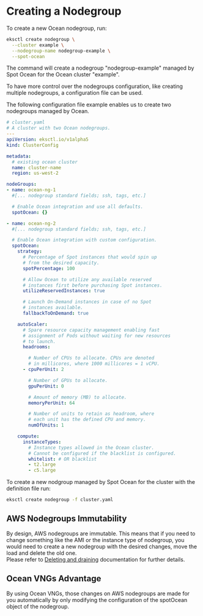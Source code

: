 # Creating a Nodegroup

To create a new Ocean nodegroup, run:

```bash
eksctl create nodegroup \
  --cluster example \
  --nodegroup-name nodegroup-example \
  --spot-ocean
```

The command will create a nodegroup "nodegroup-example" managed by Spot Ocean for the Ocean cluster "example".

To have more control over the nodegroups configuration, like creating multiple nodegroups, a configuration file can be used.

The following configuration file example enables us to create two nodegroups managed by Ocean.
```yaml
# cluster.yaml
# A cluster with two Ocean nodegroups.
---
apiVersion: eksctl.io/v1alpha5
kind: ClusterConfig

metadata:
  # existing ocean cluster
  name: cluster-name
  region: us-west-2

nodeGroups:
- name: ocean-ng-1
  #[... nodegroup standard fields; ssh, tags, etc.]

  # Enable Ocean integration and use all defaults.
  spotOcean: {}

- name: ocean-ng-2
  #[... nodegroup standard fields; ssh, tags, etc.]

  # Enable Ocean integration with custom configuration.
  spotOcean:
    strategy:
      # Percentage of Spot instances that would spin up
      # from the desired capacity.
      spotPercentage: 100

      # Allow Ocean to utilize any available reserved
      # instances first before purchasing Spot instances.
      utilizeReservedInstances: true

      # Launch On-Demand instances in case of no Spot
      # instances available.
      fallbackToOnDemand: true

    autoScaler:
      # Spare resource capacity management enabling fast
      # assignment of Pods without waiting for new resources
      # to launch.
      headrooms:

        # Number of CPUs to allocate. CPUs are denoted
        # in millicores, where 1000 millicores = 1 vCPU.
      - cpuPerUnit: 2

        # Number of GPUs to allocate.
        gpuPerUnit: 0

        # Amount of memory (MB) to allocate.
        memoryPerUnit: 64

        # Number of units to retain as headroom, where
        # each unit has the defined CPU and memory.
        numOfUnits: 1

    compute:
      instanceTypes:
        # Instance types allowed in the Ocean cluster.
        # Cannot be configured if the blacklist is configured.
        whitelist: # OR blacklist
        - t2.large
        - c5.large
```

To create a new nodgroup managed by Spot Ocean for the cluster with the definition file run:

```bash
eksctl create nodegroup -f cluster.yaml
```


## AWS Nodegroups Immutability
By design, AWS nodegroups are immutable. This means that if you need to change something like the AMI or the instance type of nodegroup, you would need to create a new nodegroup with the desired changes, move the load and delete the old one.\
Please refer to [Deleting and draining](../../../managing-nodegroups.md#deleting-and-draining) documentation for further details.
## Ocean VNGs Advantage
By using Ocean VNGs, those changes on AWS nodegroups are made for you automatically by only modifying the configuration of the spotOcean object of the nodegroup.
